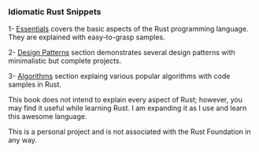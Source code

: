 ### Idiomatic Rust Snippets

1- [Essentials](./essentials/intro.md) covers the basic aspects of the Rust programming language. They are explained with easy-to-grasp samples.

2- [Design Patterns](./patterns/intro.md) section demonstrates several design patterns with minimalistic but complete projects.

3- [Algorithms](./algorithms/intro.md) section explaing various popular algorithms with code samples in Rust.

This book does not intend to explain every aspect of Rust; however, you may find it useful while learning Rust. I am expanding it as I use and learn this awesome language. 

This is a personal project and is not associated with the Rust Foundation in any way.
